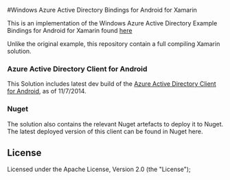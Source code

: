 #Windows Azure Active Directory Bindings for Android for Xamarin

This is an implementation of the Windows Azure Active Directory Example Bindings for Android for Xamarin found [here](https://github.com/AzureADSamples/NativeClient-Xamarin-Android)

Unlike the original example, this repository contain a full compiling Xamarin solution.

### Azure Active Directory Client for Android

This Solution includes latest dev build of the [Azure Active Directory Client for Android](https://github.com/MSOpenTech/azure-activedirectory-library-for-android), as of 11/7/2014.

### Nuget

The solution also contains the relevant Nuget artefacts to deploy it to Nuget. The latest deployed version of this client can be found in Nuget here.

## License

Licensed under the Apache License, Version 2.0 (the "License");